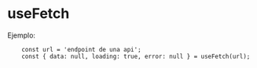 # useFetch

Ejemplo:

```
    const url = 'endpoint de una api';
    const { data: null, loading: true, error: null } = useFetch(url);

```